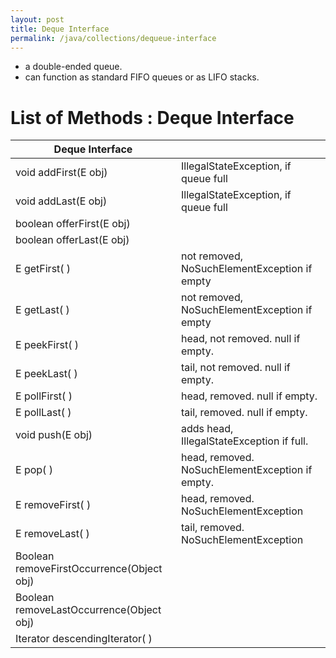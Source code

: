 ```yaml
---
layout: post
title: Deque Interface
permalink: /java/collections/dequeue-interface
---
```


* a double-ended queue. 
* can function as standard FIFO queues or as LIFO stacks.

# List of Methods : Deque Interface

|Deque Interface							|	|
|---										|---|
|void addFirst(E obj)						|IllegalStateException, if queue full			|
|void addLast(E obj)						|IllegalStateException, if queue full			|
|boolean offerFirst(E obj)					|
|boolean offerLast(E obj)					|
|E getFirst( )								|not removed, NoSuchElementException if empty	|
|E getLast( )								|not removed, NoSuchElementException if empty	|
|E peekFirst( )								|head, not removed. null if empty.				|
|E peekLast( )								|tail, not removed. null if empty.				|
|E pollFirst( )								|head, removed. null if empty.					|
|E pollLast( )								|tail, removed. null if empty.					|
|void push(E obj)							|adds head, IllegalStateException if full.		|
|E pop( )									|head, removed. NoSuchElementException if empty.|
|E removeFirst( )							|head, removed. NoSuchElementException			|
|E removeLast( )							|tail, removed. NoSuchElementException			|
|Boolean removeFirstOccurrence(Object obj)	|
|Boolean removeLastOccurrence(Object obj)	|
|Iterator<E> descendingIterator( )			|	
